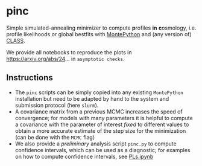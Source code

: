 # pinc
Simple simulated-annealing minimizer to compute **p**rofiles **in** **c**osmology, i.e. profile likelihoods or global bestfits with [MontePython](https://github.com/brinckmann/montepython_public) and (any version of) [CLASS](https://github.com/lesgourg/class_public). 

We provide all notebooks to reproduce the plots in https://arxiv.org/abs/24... in `asymptotic checks`.

## Instructions
- The `pinc` scripts can be simply copied into any existing `MontePython` installation but need to be adapted by hand to the system and submission protocol (here `slurm`). 
- A covariance matrix from a previous MCMC increases the speed of convergence; for models with many parameters it is helpful to compute a covariance with the parameter of interest *fixed* to different values to obtain a more accurate estimate of the step size for the minimization (can be done with the `MCMC` flag)
- We also provide a *preliminary* analysis script `pinc.py` to compute confidence intervals, which can be used as a diagnostic; for examples on how to compute confidence intervals, see [PLs.ipynb](https://github.com/LauraHerold/pinc/blob/main/asymptotic_checks/notebooks_profiles_Planck%2BBOSS/PLs.ipynb)

